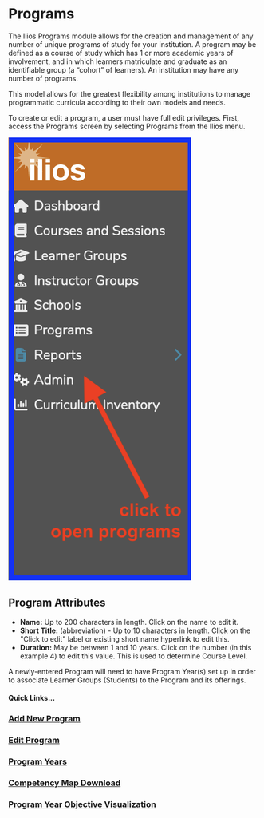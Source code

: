 # Programs

The Ilios Programs module allows for the creation and management of any number of unique programs of study for your institution. A program may be defined as a course of study which has 1 or more academic years of involvement, and in which learners matriculate and graduate as an identifiable group \(a “cohort” of learners\). An institution may have any number of programs.

This model allows for the greatest flexibility among institutions to manage programmatic curricula according to their own models and needs.

To create or edit a program, a user must have full edit privileges. First, access the Programs screen by selecting Programs from the Ilios menu.

![Click Programs from the Ilios menu](../images/programs/README/open_programs.png)

## Program Attributes

* **Name:** Up to 200 characters in length. Click on the name to edit it.
* **Short Title:** (abbreviation) - Up to 10 characters in length. Click on the "Click to edit" label or existing short name hyperlink to edit this.
* **Duration:** May be between 1 and 10 years. Click on the number (in this example 4) to edit this value. This is used to determine Course Level.

A newly-entered Program will need to have Program Year(s) set up in order to associate Learner Groups (Students) to the Program and its offerings.

#### Quick Links...

### [Add New Program](https://iliosproject.gitbook.io/ilios-user-guide/programs/add-new-program)

### [Edit Program](https://iliosproject.gitbook.io/ilios-user-guide/programs/edit-program)

### [Program Years](https://iliosproject.gitbook.io/ilios-user-guide/programs/add-program-year)

### [Competency Map Download](https://iliosproject.gitbook.io/ilios-user-guide/programs/competency-map-download)

### [Program Year Objective Visualization](https://iliosproject.gitbook.io/ilios-user-guide/programs/program-year-objective-map-visualization)

